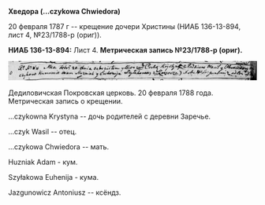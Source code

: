 **Хведора (\...czykowa Chwiedora)**

20 февраля 1787 г -- крещение дочери Христины (НИАБ 136-13-894, лист 4,
№23/1788-р (ориг)).

**НИАБ 136-13-894:** Лист 4. **Метрическая запись №23/1788-р (ориг).**

![](./media/00377f33a58ab96738fa2d0717b7c24f487344f3.png)

Дедиловичская Покровская церковь. 20 февраля 1788 года. Метрическая
запись о крещении.

\...czykowna Krystyna -- дочь родителей с деревни Заречье.

\...czyk Wasil -- отец.

\...czykowa Chwiedora -- мать.

Huzniak Adam - кум.

Szyłakowa Euhenija - кума.

Jazgunowicz Antoniusz -- ксёндз.
